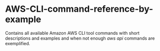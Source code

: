 # AWS-CLI-command-reference-by-example
Contains all available Amazon AWS CLI tool commands with short descriptions and examples and when not enough *aws api* commands are exemplified.
